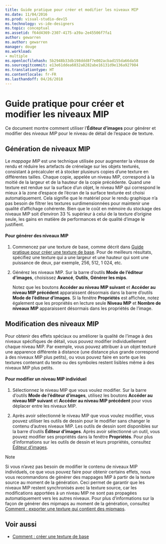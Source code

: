 ```yaml
---
title: Guide pratique pour créer et modifier les niveaux MIP
ms.date: 11/04/2016
ms.prod: visual-studio-dev15
ms.technology: vs-ide-designers
ms.topic: conceptual
ms.assetid: f64d4369-2307-4175-a39a-2e45506f7fa1
author: gewarren
ms.author: gewarren
manager: douge
ms.workload:
- multiple
ms.openlocfilehash: 5b2948b33db198ddd8f7e002acbad155da66da58
ms.sourcegitcommit: e13e61ddea6032a8282abe16131d9e136a927984
ms.translationtype: HT
ms.contentlocale: fr-FR
ms.lasthandoff: 04/26/2018
---
```

# <a name="how-to-create-and-modify-mip-levels"></a>Guide pratique pour créer et modifier les niveaux MIP
Ce document montre comment utiliser l’**Éditeur d’images** pour générer et modifier des *niveaux MIP* pour le niveau de détail de l’espace de texture.

## <a name="generating-mip-levels"></a>Génération de niveaux MIP
 Le *mappage MIP* est une technique utilisée pour augmenter la vitesse de rendu et réduire les artefacts de crénelage sur les objets texturés, consistant à précalculer et à stocker plusieurs copies d’une texture en différentes tailles. Chaque copie, appelée un niveau MIP, correspond à la moitié de la largeur et de la hauteur de la copie précédente. Quand une texture est rendue sur la surface d’un objet, le niveau MIP qui correspond le mieux à la zone d’espace de l’écran de la surface texturée est choisi automatiquement. Cela signifie que le matériel pour le rendu graphique n’a pas besoin de filtrer les textures surdimensionnées pour maintenir une qualité d’affichage cohérente. Bien que le coût en mémoire du stockage des niveaux MIP soit d’environ 33 % supérieur à celui de la texture d’origine seule, les gains en matière de performances et de qualité d’image le justifient.

#### <a name="to-generate-mip-levels"></a>Pour générer des niveaux MIP

1.  Commencez par une texture de base, comme décrit dans [Guide pratique pour créer une texture de base](../designers/how-to-create-a-basic-texture.md). Pour de meilleurs résultats, spécifiez une texture qui a une largeur et une hauteur qui sont une puissance de deux, par exemple, 256, 512, 1 024, etc.

2.  Générez les niveaux MIP. Sur la barre d’outils **Mode de l’éditeur d’images**, choisissez **Avancé**, **Outils**, **Générer les mips**.

     Notez que les boutons **Accéder au niveau MIP suivant** et **Accéder au niveau MIP précédent** apparaissent désormais dans la barre d’outils **Mode de l’éditeur d’images**. Si la fenêtre **Propriétés** est affichée, notez également que les propriétés en lecture seule **Niveau MIP** et **Nombre de niveaux MIP** apparaissent désormais dans les propriétés de l’image.

## <a name="modifying-mip-levels"></a>Modification des niveaux MIP
 Pour obtenir des effets spéciaux ou améliorer la qualité de l’image à des niveaux spécifiques de détail, vous pouvez modifier individuellement chaque niveau MIP. Par exemple, vous pouvez attribuer à un objet texturé une apparence différente à distance (une distance plus grande correspond à des niveaux MIP plus petits), ou vous pouvez faire en sorte que les textures contenant du texte ou des symboles restent lisibles même à des niveaux MIP plus petits.

#### <a name="to-modify-an-individual-mip-level"></a>Pour modifier un niveau MIP individuel

1.  Sélectionnez le niveau MIP que vous voulez modifier. Sur la barre d’outils **Mode de l’éditeur d’images**, utilisez les boutons **Accéder au niveau MIP suivant** et **Accéder au niveau MIP précédent** pour vous déplacer entre les niveaux MIP.

2.  Après avoir sélectionné le niveau MIP que vous voulez modifier, vous pouvez utiliser les outils de dessin pour le modifier sans changer le contenu d’autres niveaux MIP. Les outils de dessin sont disponibles sur la barre d’outils **Éditeur d’images**. Après avoir sélectionné un outil, vous pouvez modifier ses propriétés dans la fenêtre **Propriétés**. Pour plus d’informations sur les outils de dessin et leurs propriétés, consultez [Éditeur d’images](../designers/image-editor.md).

> [!NOTE]
>  Si vous n’avez pas besoin de modifier le contenu de niveaux MIP individuels, ce que vous pouvez faire pour obtenir certains effets, nous vous recommandons de générer des mappages MIP à partir de la texture source au moment de la génération. Ceci permet de garantir que les niveaux MIP restent synchronisés avec la texture source, car les modifications apportées à un niveau MIP ne sont pas propagées automatiquement vers les autres niveaux. Pour plus d’informations sur la façon de générer des mipmaps au moment de la génération, consultez [Comment : exporter une texture qui contient des mipmaps](../designers/how-to-export-a-texture-that-contains-mipmaps.md).

## <a name="see-also"></a>Voir aussi

- [Comment : créer une texture de base](../designers/how-to-create-a-basic-texture.md)